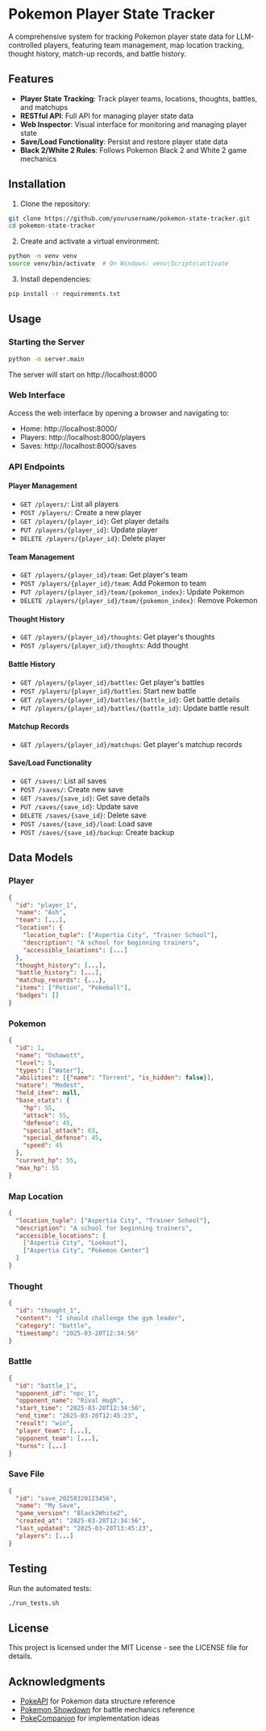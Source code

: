 # Pokemon Player State Tracker

A comprehensive system for tracking Pokemon player state data for LLM-controlled players, featuring team management, map location tracking, thought history, match-up records, and battle history.

## Features

- **Player State Tracking**: Track player teams, locations, thoughts, battles, and matchups
- **RESTful API**: Full API for managing player state data
- **Web Inspector**: Visual interface for monitoring and managing player state
- **Save/Load Functionality**: Persist and restore player state data
- **Black 2/White 2 Rules**: Follows Pokemon Black 2 and White 2 game mechanics

## Installation

1. Clone the repository:
```bash
git clone https://github.com/yourusername/pokemon-state-tracker.git
cd pokemon-state-tracker
```

2. Create and activate a virtual environment:
```bash
python -m venv venv
source venv/bin/activate  # On Windows: venv\Scripts\activate
```

3. Install dependencies:
```bash
pip install -r requirements.txt
```

## Usage

### Starting the Server

```bash
python -m server.main
```

The server will start on http://localhost:8000

### Web Interface

Access the web interface by opening a browser and navigating to:
- Home: http://localhost:8000/
- Players: http://localhost:8000/players
- Saves: http://localhost:8000/saves

### API Endpoints

#### Player Management
- `GET /players/`: List all players
- `POST /players/`: Create a new player
- `GET /players/{player_id}`: Get player details
- `PUT /players/{player_id}`: Update player
- `DELETE /players/{player_id}`: Delete player

#### Team Management
- `GET /players/{player_id}/team`: Get player's team
- `POST /players/{player_id}/team`: Add Pokemon to team
- `PUT /players/{player_id}/team/{pokemon_index}`: Update Pokemon
- `DELETE /players/{player_id}/team/{pokemon_index}`: Remove Pokemon

#### Thought History
- `GET /players/{player_id}/thoughts`: Get player's thoughts
- `POST /players/{player_id}/thoughts`: Add thought

#### Battle History
- `GET /players/{player_id}/battles`: Get player's battles
- `POST /players/{player_id}/battles`: Start new battle
- `GET /players/{player_id}/battles/{battle_id}`: Get battle details
- `PUT /players/{player_id}/battles/{battle_id}`: Update battle result

#### Matchup Records
- `GET /players/{player_id}/matchups`: Get player's matchup records

#### Save/Load Functionality
- `GET /saves/`: List all saves
- `POST /saves/`: Create new save
- `GET /saves/{save_id}`: Get save details
- `PUT /saves/{save_id}`: Update save
- `DELETE /saves/{save_id}`: Delete save
- `POST /saves/{save_id}/load`: Load save
- `POST /saves/{save_id}/backup`: Create backup

## Data Models

### Player
```json
{
  "id": "player_1",
  "name": "Ash",
  "team": [...],
  "location": {
    "location_tuple": ["Aspertia City", "Trainer School"],
    "description": "A school for beginning trainers",
    "accessible_locations": [...]
  },
  "thought_history": [...],
  "battle_history": [...],
  "matchup_records": {...},
  "items": ["Potion", "Pokeball"],
  "badges": []
}
```

### Pokemon
```json
{
  "id": 1,
  "name": "Oshawott",
  "level": 5,
  "types": ["Water"],
  "abilities": [{"name": "Torrent", "is_hidden": false}],
  "nature": "Modest",
  "held_item": null,
  "base_stats": {
    "hp": 55,
    "attack": 55,
    "defense": 45,
    "special_attack": 63,
    "special_defense": 45,
    "speed": 45
  },
  "current_hp": 55,
  "max_hp": 55
}
```

### Map Location
```json
{
  "location_tuple": ["Aspertia City", "Trainer School"],
  "description": "A school for beginning trainers",
  "accessible_locations": [
    ["Aspertia City", "Lookout"],
    ["Aspertia City", "Pokemon Center"]
  ]
}
```

### Thought
```json
{
  "id": "thought_1",
  "content": "I should challenge the gym leader",
  "category": "battle",
  "timestamp": "2025-03-20T12:34:56"
}
```

### Battle
```json
{
  "id": "battle_1",
  "opponent_id": "npc_1",
  "opponent_name": "Rival Hugh",
  "start_time": "2025-03-20T12:34:56",
  "end_time": "2025-03-20T12:45:23",
  "result": "win",
  "player_team": [...],
  "opponent_team": [...],
  "turns": [...]
}
```

### Save File
```json
{
  "id": "save_20250320123456",
  "name": "My Save",
  "game_version": "Black2White2",
  "created_at": "2025-03-20T12:34:56",
  "last_updated": "2025-03-20T13:45:23",
  "players": [...]
}
```

## Testing

Run the automated tests:

```bash
./run_tests.sh
```

## License

This project is licensed under the MIT License - see the LICENSE file for details.

## Acknowledgments

- [PokeAPI](https://pokeapi.co/) for Pokemon data structure reference
- [Pokemon Showdown](https://github.com/smogon/pokemon-showdown) for battle mechanics reference
- [PokeCompanion](https://community.sambanova.ai/t/pokecompanion-your-pokemon-companion-rival-that-can-engage-in-battles-theory-crafting-and-team-building-lightning-hackathon/662) for implementation ideas

